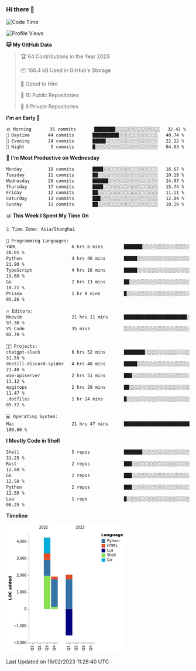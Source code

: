 ### Hi there 👋
<!--![visitors](https://visitor-badge.glitch.me/badge?page_id=d0zingcat)-->
<!--
**d0zingcat/d0zingcat** is a ✨ _special_ ✨ repository because its `README.md` (this file) appears on your GitHub profile.

Here are some ideas to get you started:

- 🔭 I’m currently working on ...
- 🌱 I’m currently learning ...
- 👯 I’m looking to collaborate on ...
- 🤔 I’m looking for help with ...
- 💬 Ask me about ...
- 📫 How to reach me: ...
- 😄 Pronouns: ...
- ⚡ Fun fact: ...
-->
<!--START_SECTION:waka-->
![Code Time](http://img.shields.io/badge/Code%20Time-2%2C313%20hrs%2042%20mins-blue)

![Profile Views](http://img.shields.io/badge/Profile%20Views-48-blue)

**🐱 My GitHub Data** 

> 🏆 64 Contributions in the Year 2023
 > 
> 📦 166.4 kB Used in GitHub's Storage 
 > 
> 💼 Opted to Hire
 > 
> 📜 10 Public Repositories 
 > 
> 🔑 9 Private Repositories  
 > 
**I'm an Early 🐤** 

```text
🌞 Morning       35 commits       ████████░░░░░░░░░░░░░░░░░   32.41 % 
🌆 Daytime       44 commits       ██████████░░░░░░░░░░░░░░░   40.74 % 
🌃 Evening       24 commits       █████░░░░░░░░░░░░░░░░░░░░   22.22 % 
🌙 Night          5 commits       █░░░░░░░░░░░░░░░░░░░░░░░░   04.63 % 

```
📅 **I'm Most Productive on Wednesday** 

```text
Monday          18 commits       ████░░░░░░░░░░░░░░░░░░░░░   16.67 % 
Tuesday         11 commits       ██░░░░░░░░░░░░░░░░░░░░░░░   10.19 % 
Wednesday       26 commits       ██████░░░░░░░░░░░░░░░░░░░   24.07 % 
Thursday        17 commits       ████░░░░░░░░░░░░░░░░░░░░░   15.74 % 
Friday          12 commits       ██░░░░░░░░░░░░░░░░░░░░░░░   11.11 % 
Saturday        13 commits       ███░░░░░░░░░░░░░░░░░░░░░░   12.04 % 
Sunday          11 commits       ██░░░░░░░░░░░░░░░░░░░░░░░   10.19 % 

```


📊 **This Week I Spent My Time On** 

```text
⌚︎ Time Zone: Asia/Shanghai

💬 Programming Languages: 
YAML                     6 hrs 6 mins        ███████░░░░░░░░░░░░░░░░░░   28.01 % 
Python                   4 hrs 46 mins       █████░░░░░░░░░░░░░░░░░░░░   21.90 % 
TypeScript               4 hrs 16 mins       █████░░░░░░░░░░░░░░░░░░░░   19.60 % 
Go                       2 hrs 13 mins       ██░░░░░░░░░░░░░░░░░░░░░░░   10.21 % 
Prisma                   1 hr 8 mins         █░░░░░░░░░░░░░░░░░░░░░░░░   05.26 % 

🔥 Editors: 
Neovim                   21 hrs 11 mins      ████████████████████████░   97.30 % 
VS Code                  35 mins             ░░░░░░░░░░░░░░░░░░░░░░░░░   02.70 % 

🐱‍💻 Projects: 
chatgpt-slack            6 hrs 52 mins       ████████░░░░░░░░░░░░░░░░░   31.59 % 
destill-discord-spider   4 hrs 40 mins       █████░░░░░░░░░░░░░░░░░░░░   21.48 % 
wiw-apiserver            2 hrs 51 mins       ███░░░░░░░░░░░░░░░░░░░░░░   13.12 % 
mygitops                 2 hrs 29 mins       ██░░░░░░░░░░░░░░░░░░░░░░░   11.47 % 
.dotfiles                1 hr 14 mins        █░░░░░░░░░░░░░░░░░░░░░░░░   05.72 % 

💻 Operating System: 
Mac                      21 hrs 47 mins      █████████████████████████   100.00 % 

```

**I Mostly Code in Shell** 

```text
Shell                    5 repos             ███████░░░░░░░░░░░░░░░░░░   31.25 % 
Rust                     2 repos             ███░░░░░░░░░░░░░░░░░░░░░░   12.50 % 
Go                       2 repos             ███░░░░░░░░░░░░░░░░░░░░░░   12.50 % 
Python                   2 repos             ███░░░░░░░░░░░░░░░░░░░░░░   12.50 % 
Lua                      1 repo              █░░░░░░░░░░░░░░░░░░░░░░░░   06.25 % 

```


**Timeline**

![Chart not found](https://raw.githubusercontent.com/d0zingcat/d0zingcat/main/charts/bar_graph.png) 


 Last Updated on 16/02/2023 11:28:40 UTC
<!--END_SECTION:waka-->

